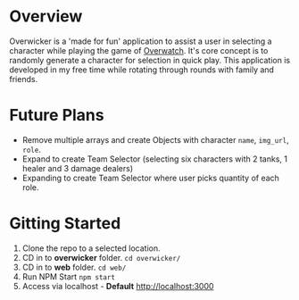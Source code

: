 # Overview

Overwicker is a 'made for fun' application to assist a user in selecting a character while playing the game of <a href="https://playoverwatch.com/" target="_blank">Overwatch</a>. It's core concept is to randomly generate a character for selection in quick play. This application is developed in my free time while rotating through rounds with family and friends.

# Future Plans

- Remove multiple arrays and create Objects with character `name`, `img_url`, `role`.
- Expand to create Team Selector (selecting six characters with 2 tanks, 1 healer and 3 damage dealers)
- Expanding to create Team Selector where user picks quantity of each role.

# Gitting Started

1. Clone the repo to a selected location.
2. CD in to **overwicker** folder.
   `cd overwicker/`
3. CD in to **web** folder.
   `cd web/`
4. Run NPM Start
   `npm start`
5. Access via localhost - **Default** <a href="http://localhost:3000">http://localhost:3000</a>

